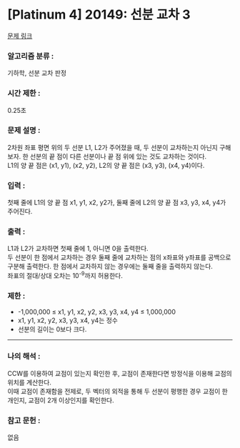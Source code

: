 [Platinum 4] 20149: 선분 교차 3  
====================================  
[문제 링크](https://www.acmicpc.net/problem/20149)  

### 알고리즘 분류 :  
기하학, 선분 교차 판정

### 시간 제한 :  
0.25초   

### 문제 설명 :  
2차원 좌표 평면 위의 두 선분 L1, L2가 주어졌을 때, 두 선분이 교차하는지 아닌지 구해보자. 한 선분의 끝 점이 다른 선분이나 끝 점 위에 있는 것도 교차하는 것이다.  
L1의 양 끝 점은 (x1, y1), (x2, y2), L2의 양 끝 점은 (x3, y3), (x4, y4)이다.  

### 입력 :   
첫째 줄에 L1의 양 끝 점 x1, y1, x2, y2가, 둘째 줄에 L2의 양 끝 점 x3, y3, x4, y4가 주어진다.

### 출력 :   
L1과 L2가 교차하면 첫째 줄에 1, 아니면 0을 출력한다.  
두 선분이 한 점에서 교차하는 경우 둘째 줄에 교차하는 점의 x좌표와 y좌표를 공백으로 구분해 출력한다. 한 점에서 교차하지 않는 경우에는 둘째 줄을 출력하지 않는다.  
좌표의 절대/상대 오차는 10<sup>-9</sup>까지 허용한다.  

### 제한 :  
- -1,000,000 ≤ x1, y1, x2, y2, x3, y3, x4, y4 ≤ 1,000,000
- x1, y1, x2, y2, x3, y3, x4, y4는 정수
- 선분의 길이는 0보다 크다.
  
-----------------------------------------------------------
### 나의 해석 :  
CCW를 이용하여 교점이 있는지 확인한 후, 교점이 존재한다면 방정식을 이용해 교점의 위치를 계산한다.  
이때 교점이 존재함을 전제로, 두 벡터의 외적을 통해 두 선분이 평행한 경우 교점이 한 개인지, 교점이 2개 이상인지를 확인한다.   

### 참고 문헌 :  
없음
